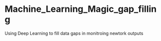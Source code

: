 # Machine_Learning_Magic_gap_filling
 Using Deep Learning to fill data gaps in monitroing newtork outputs
